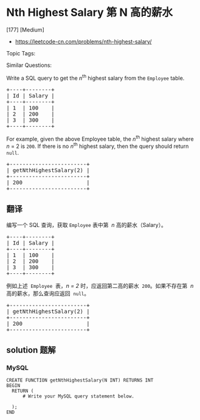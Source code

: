 # Nth Highest Salary 第 N 高的薪水

[177] [Medium]

- https://leetcode-cn.com/problems/nth-highest-salary/

Topic Tags:

Similar Questions:

Write a SQL query to get the _n_<sup>th</sup> highest salary from the `Employee` table.

<pre>+----+--------+
| Id | Salary |
+----+--------+
| 1  | 100    |
| 2  | 200    |
| 3  | 300    |
+----+--------+
</pre>

For example, given the above Employee table, the _n_<sup>th</sup> highest salary where _n_ = 2 is `200`. If there is no _n_<sup>th</sup> highest salary, then the query should return `null`.

<pre>+------------------------+
| getNthHighestSalary(2) |
+------------------------+
| 200                    |
+------------------------+
</pre>

## 翻译

编写一个 SQL 查询，获取 `Employee` 表中第  *n* 高的薪水（Salary）。

<pre>+----+--------+
| Id | Salary |
+----+--------+
| 1  | 100    |
| 2  | 200    |
| 3  | 300    |
+----+--------+
</pre>

例如上述  `Employee`  表，_n = 2_ 时，应返回第二高的薪水  `200`。如果不存在第  *n* 高的薪水，那么查询应返回  `null`。

<pre>+------------------------+
| getNthHighestSalary(2) |
+------------------------+
| 200                    |
+------------------------+
</pre>

## solution 题解

### MySQL

```mysql
CREATE FUNCTION getNthHighestSalary(N INT) RETURNS INT
BEGIN
  RETURN (
      # Write your MySQL query statement below.

  );
END
```
